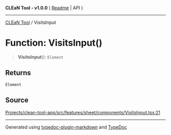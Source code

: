 **CLEaN Tool - v1.0.0** ( [Readme](../README.md) \| API )

***

[CLEaN Tool](../exports.md) / VisitsInput

# Function: VisitsInput()

> **VisitsInput**(): `Element`

## Returns

`Element`

## Source

[Projects/clean-tool-app/src/features/sheet/components/VisitsInput.tsx:21](https://github.com/yuckyh/clean-tool-app/)

***

Generated using [typedoc-plugin-markdown](https://www.npmjs.com/package/typedoc-plugin-markdown) and [TypeDoc](https://typedoc.org/)
